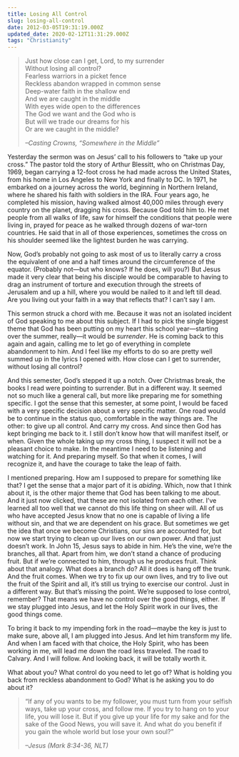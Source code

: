 ```yaml
---
title: Losing All Control
slug: losing-all-control
date: 2012-03-05T19:31:19.000Z
updated_date: 2020-02-12T11:31:29.000Z
tags: "Christianity"
---
```


> Just how close can I get, Lord, to my surrender  
> Without losing all control?  
> Fearless warriors in a picket fence  
> Reckless abandon wrapped in common sense  
> Deep-water faith in the shallow end  
> And we are caught in the middle  
> With eyes wide open to the differences  
> The God we want and the God who is  
> But will we trade our dreams for his  
> Or are we caught in the middle?
>
> <cite>–Casting Crowns, “Somewhere in the Middle”</cite>

Yesterday the sermon was on Jesus’ call to his followers to “take up your cross.” The pastor told the story of Arthur Blessitt, who on Christmas Day, 1969, began carrying a 12-foot cross he had made across the United States, from his home in Los Angeles to New York and finally to DC. In 1971, he embarked on a journey across the world, beginning in Northern Ireland, where he shared his faith with soldiers in the IRA. Four years ago, he completed his mission, having walked almost 40,000 miles through every country on the planet, dragging his cross. Because God told him to. He met people from all walks of life, saw for himself the conditions that people were living in, prayed for peace as he walked through dozens of war-torn countries. He said that in all of those experiences, sometimes the cross on his shoulder seemed like the lightest burden he was carrying.

Now, God’s probably not going to ask most of us to literally carry a cross the equivalent of one and a half times around the circumference of the equator. (Probably not—but who knows? If he does, will you?) But Jesus made it very clear that being his disciple would be comparable to having to drag an instrument of torture and execution through the streets of Jerusalem and up a hill, where you would be nailed to it and left till dead. Are you living out your faith in a way that reflects that? I can’t say I am.

This sermon struck a chord with me. Because it was not an isolated incident of God speaking to me about this subject. If I had to pick the single biggest theme that God has been putting on my heart this school year—starting over the summer, really—it would be *surrender*. He is coming back to this again and again, calling me to let go of everything in complete abandonment to him. And I feel like my efforts to do so are pretty well summed up in the lyrics I opened with. How close can I get to surrender, without losing all control?

And this semester, God’s stepped it up a notch. Over Christmas break, the books I read were pointing to surrender. But in a different way. It seemed not so much like a general call, but more like preparing me for something specific. I got the sense that this semester, at some point, I would be faced with a very specific decision about a very specific matter. One road would be to continue in the status quo, comfortable in the way things are. The other: to give up all control. And carry my cross. And since then God has kept bringing me back to it. I still don’t know how that will manifest itself, or when. Given the whole taking up my cross thing, I suspect it will not be a pleasant choice to make. In the meantime I need to be listening and watching for it. And preparing myself. So that when it comes, I will recognize it, and have the courage to take the leap of faith.

I mentioned preparing. How am I supposed to prepare for something like that? I get the sense that a major part of it is *abiding*. Which, now that I think about it, is the other major theme that God has been talking to me about. And it just now clicked, that these are not isolated from each other. I’ve learned all too well that we cannot do this life thing on sheer will. All of us who have accepted Jesus know that no one is capable of living a life without sin, and that we are dependent on his grace. But sometimes we get the idea that once we become Christians, our sins are accounted for, but now we start trying to clean up our lives on our own power. And that just doesn’t work. In John 15, Jesus says to abide in him. He’s the vine, we’re the branches, all that. Apart from him, we don’t stand a chance of producing fruit. But if we’re connected to him, through us he produces fruit. Think about that analogy. What does a branch do? All it does is hang off the trunk. And the fruit comes. When we try to fix up our own lives, and try to live out the fruit of the Spirit and all, it’s still us trying to exercise our control. Just in a different way. But that’s missing the point. We’re supposed to lose control, remember? That means we have no control over the good things, either. If we stay plugged into Jesus, and let the Holy Spirit work in our lives, the good things come.

To bring it back to my impending fork in the road—maybe the key is just to make sure, above all, I am plugged into Jesus. And let him transform my life. And when I am faced with that choice, the Holy Spirit, who has been working in me, will lead me down the road less traveled. The road to Calvary. And I will follow. And looking back, it will be totally worth it.

What about you? What control do you need to let go of? What is holding you back from reckless abandonment to God? What is he asking you to do about it?

> “If any of you wants to be my follower, you must turn from your selfish ways, take up your cross, and follow me. If you try to hang on to your life, you will lose it. But if you give up your life for my sake and for the sake of the Good News, you will save it. And what do you benefit if you gain the whole world but lose your own soul?”
>
> <cite>–Jesus (Mark 8:34-36, NLT)</cite>
